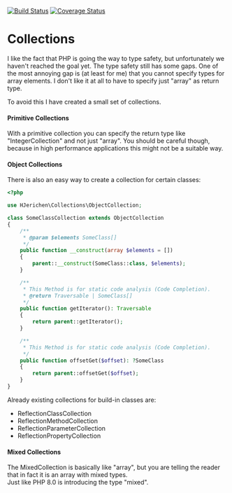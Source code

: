 [![Build Status](https://travis-ci.org/hjerichen/collections.svg?branch=master)](https://travis-ci.org/hjerichen/collections)
[![Coverage Status](https://coveralls.io/repos/github/hjerichen/collections/badge.svg?branch=master)](https://coveralls.io/github/hjerichen/collections?branch=master)

# Collections

I like the fact that PHP is going the way to type safety, but unfortunately we haven't reached the goal yet.
The type safety still has some gaps. One of the most annoying gap is (at least for me) that you cannot specify types for array elements.
I don't like it at all to have to specify just "array" as return type.

To avoid this I have created a small set of collections.

#### Primitive Collections
With a primitive collection you can specify the return type like "IntegerCollection" and not just "array".
You should be careful though, because in high performance applications this might not be a suitable way.

#### Object Collections
There is also an easy way to create a collection for certain classes:

```php
<?php

use HJerichen\Collections\ObjectCollection;

class SomeClassCollection extends ObjectCollection
{
    /**
     * @param $elements SomeClass[]
     */
    public function __construct(array $elements = [])
    {
        parent::__construct(SomeClass::class, $elements);
    }

    /**
     * This Method is for static code analysis (Code Completion).
     * @return Traversable | SomeClass[]
     */
    public function getIterator(): Traversable
    {
        return parent::getIterator();
    }

    /**
     * This Method is for static code analysis (Code Completion).
     */
    public function offsetGet($offset): ?SomeClass
    {
        return parent::offsetGet($offset);
    }
}
```

Already existing collections for build-in classes are:  
- ReflectionClassCollection  
- ReflectionMethodCollection  
- ReflectionParameterCollection  
- ReflectionPropertyCollection

#### Mixed Collections
The MixedCollection is basically like "array", but you are telling the reader that in fact it is an array with mixed types.  
Just like PHP 8.0 is introducing the type "mixed".
